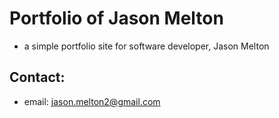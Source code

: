 # Portfolio of Jason Melton

* a simple portfolio site for software developer, Jason Melton

## Contact: 

* email: jason.melton2@gmail.com